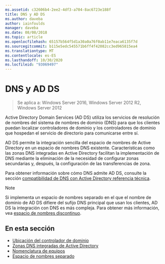 ```yaml
---
ms.assetid: c32606b4-2ee2-4df3-a704-8ac6723e188f
title: DNS y AD DS
ms.author: daveba
author: iainfoulds
manager: daveba
ms.date: 08/08/2018
ms.topic: article
ms.openlocfilehash: 65157b564f5d1a30a0a76f0ab11e7eaca6135f7d
ms.sourcegitcommit: b115e5edc545571b6ff4f42082cc3ed965815ea4
ms.translationtype: MT
ms.contentlocale: es-ES
ms.lasthandoff: 10/30/2020
ms.locfileid: "93069497"
---
```

# <a name="dns-and-ad-ds"></a>DNS y AD DS

> Se aplica a: Windows Server 2016, Windows Server 2012 R2, Windows Server 2012

Active Directory Domain Services (AD DS) utiliza los servicios de resolución de nombres del sistema de nombres de dominio (DNS) para que los clientes puedan localizar controladores de dominio y los controladores de dominio que hospedan el servicio de directorio para comunicarse entre sí.

AD DS permite la integración sencilla del espacio de nombres de Active Directory en un espacio de nombres DNS existente. Características como las zonas DNS integradas en Active Directory facilitan la implementación de DNS mediante la eliminación de la necesidad de configurar zonas secundarias y, después, la configuración de las transferencias de zona.

Para obtener información sobre cómo DNS admite AD DS, consulte la sección [compatibilidad de DNS con Active Directory referencia técnica](/previous-versions/windows/it-pro/windows-server-2003/cc781627(v=ws.10)).

> [!NOTE]
> Si implementa un espacio de nombres separado en el que el nombre de dominio de AD DS difiere del sufijo DNS principal que usan los clientes, AD DS la integración con DNS es más compleja. Para obtener más información, vea [espacio de nombres discontinuo](Disjoint-Namespace.md).

## <a name="in-this-section"></a>En esta sección

- [Ubicación del controlador de dominio](Domain-Controller-Location.md)
- [Zonas DNS integradas de Active Directory](Active-Directory-Integrated-DNS-Zones.md)
- [Nomenclatura de equipos](Computer-Naming.md)
- [Espacio de nombres separado](Disjoint-Namespace.md)
